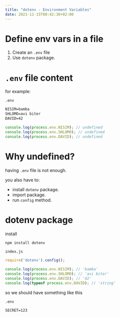 ```yaml
---
title: "dotenv - Environment Variables"
date: 2023-11-15T00:42:30+02:00
---
```


# Define env vars in a file

1. Create an `.env` file
2. Use `dotenv` package.

# `.env` file content

for example:

`.env`
```txt
NISIM=bamba
SHLOMO=avi biter
DAVID=42
```

```javascript
console.log(process.env.NISIM); // undefined
console.log(process.env.SHLOMO); // undefined
console.log(process.env.DAVID); // undefined
```

# Why undefined?

having `.env` file is not enough.

you also have to:

* install `dotenv` package.
* import package.
* run `config` method.

# dotenv package

install

```sh
npm install dotenv
```

`index.js`

```javascript
require('dotenv').config();

console.log(process.env.NISIM); // 'bamba'
console.log(process.env.SHLOMO); // 'avi biter'
console.log(process.env.DAVID); // '42'
console.log(typeof process.env.DAVID); // 'string'
```

so we should have something like this

`.env`
```txt
SECRET=123
```
